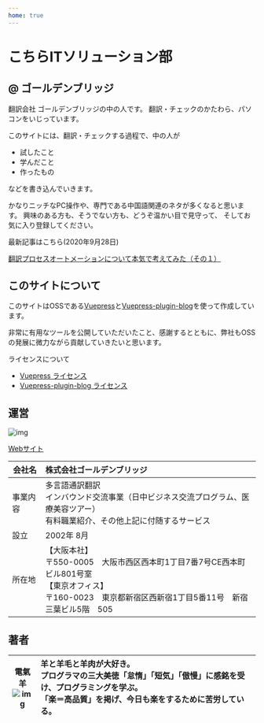 ```yaml
---
home: true
---
```


# こちらITソリューション部
## @ ゴールデンブリッジ
翻訳会社 ゴールデンブリッジの中の人です。
翻訳・チェックのかたわら、パソコンをいじっています。

このサイトには、翻訳・チェックする過程で、中の人が

- 試したこと
- 学んだこと
- 作ったもの

などを書き込んでいきます。

かなりニッチなPC操作や、専門である中国語関連のネタが多くなると思います。
興味のある方も、そうでない方も、どうぞ温かい目で見守って、
そしてお気に入り登録してください。

最新記事はこちら(2020年9月28日)

<!-- [翻訳作業支援用Webアプリ CATOVIS SUITE公開中！](./catovis/2020/09/15/catovis-suite/) -->
[翻訳プロセスオートメーションについて本気で考えてみた（その１）](./column/2020/09/28/tpa//)


<timeline-box ></timeline-box>

## このサイトについて
このサイトはOSSである[Vuepress](https://vuepress.vuejs.org/)と[Vuepress-plugin-blog](https://vuepress-plugin-blog.ulivz.com/)を使って作成しています。

非常に有用なツールを公開していただいたこと、感謝するとともに、弊社もOSSの発展に微力ながら貢献していきたいと思います。

ライセンスについて
- [Vuepress ライセンス](https://github.com/vuejs/vuepress/blob/master/LICENSE)
- [Vuepress-plugin-blog ライセンス](https://github.com/vuepressjs/vuepress-plugin-blog/blob/master/LICENSE)

## 運営
![img](logo_header.png)

[Webサイト](http://goldenbridge2002.com)

| 会社名 | 株式会社ゴールデンブリッジ |
| --- | :--- |
| 事業内容 | 多言語通訳翻訳<br />インバウンド交流事業（日中ビジネス交流プログラム、医療美容ツアー）<br />有料職業紹介、その他上記に付随するサービス |
| 設立 | 2002年 8月 |
| 所在地 | 【大阪本社】<br />〒550-0005　大阪市西区西本町1丁目7番7号CE西本町ビル801号室<br />【東京オフィス】<br />〒160-0023　東京都新宿区西新宿1丁目5番11号　新宿三葉ビル5階　505 |

## 著者
| 電氣羊<br />![img](DianziYang.png) | 羊と羊毛と羊肉が大好き。<br />プログラマの三大美徳「怠惰」「短気」「傲慢」に感銘を受け、プログラミングを学ぶ。<br />「楽＝高品質」を掲げ、今日も楽をするために苦労している。 |
|---|:---|